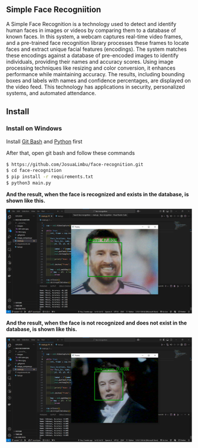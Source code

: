 ## Simple Face Recogniition

A Simple Face Recognition is a technology used to detect and identify human faces in images or videos by comparing them to a database of known faces. In this system, a webcam captures real-time video frames, and a pre-trained face recognition library processes these frames to locate faces and extract unique facial features (encodings). The system matches these encodings against a database of pre-encoded images to identify individuals, providing their names and accuracy scores. Using image processing techniques like resizing and color conversion, it enhances performance while maintaining accuracy. The results, including bounding boxes and labels with names and confidence percentages, are displayed on the video feed. This technology has applications in security, personalized systems, and automated attendance.

## Install

### Install on Windows

Install [Git Bash](https://git-scm.com/downloads) and [Python](https://www.python.org/downloads/) first

After that, open git bash and follow these commands

```bash
$ https://github.com/JosuaLimbu/face-recognition.git
$ cd face-recognition
$ pip install -r requirements.txt
$ python3 main.py
```

**And the result, when the face is recognized and exists in the database, is shown like this.**

![result1](result/Screenshot1.jpg)

**And the result, when the face is not recognized and does not exist in the database, is shown like this.**

![result1](result/Screenshot2.jpg)
